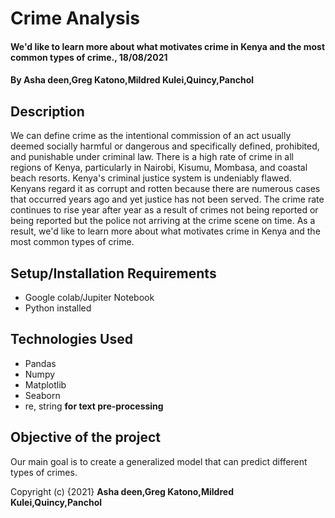 # Crime Analysis
####  We'd like to learn more about what motivates crime in Kenya and the most common types of crime., 18/08/2021
#### By **Asha deen,Greg Katono,Mildred Kulei,Quincy,Panchol**
## Description
We can define crime as the intentional commission of an act usually deemed socially harmful or dangerous and specifically defined, prohibited, and punishable under criminal law. There is a high rate of crime in all regions of Kenya, particularly in Nairobi, Kisumu, Mombasa, and coastal beach resorts.
Kenya's criminal justice system is undeniably flawed. Kenyans regard it as corrupt and rotten because there are numerous cases that occurred years ago and yet justice has not been served. The crime rate continues to rise year after year as a result of crimes not being reported or being reported but the police not arriving at the crime scene on time. As a result, we'd like to learn more about what motivates crime in Kenya and the most common types of crime. 
 
## Setup/Installation Requirements
* Google colab/Jupiter Notebook
* Python installed


## Technologies Used
* Pandas 
* Numpy 
* Matplotlib
* Seaborn 
* re, string **for text pre-processing**
## Objective of the project
Our main goal is to create a generalized model that can predict different types of crimes.


Copyright (c) {2021} **Asha deen,Greg Katono,Mildred Kulei,Quincy,Panchol**
